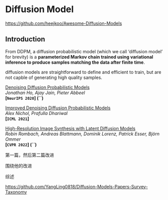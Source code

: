 # Diffusion Model



https://github.com/heejkoo/Awesome-Diffusion-Models

## Introduction

From DDPM, a diffusion probabilistic model (which we call ‘diffusion model’ for brevity) is a **parameterized Markov chain trained using variational inference to produce samples matching the data after finite time**.

> 

diffusion models are straightforward to define and efficient to train, but are not capble of generating high quality samples.







[Denoising Diffusion Probabilistic Models](https://arxiv.org/abs/2006.11239)  
*Jonathan Ho, Ajay Jain, Pieter Abbeel*  
**[`NeurIPS 2020`] (``)** 

[Improved Denoising Diffusion Probabilistic Models](https://arxiv.org/abs/2102.09672)  
*Alex Nichol, Prafulla Dhariwal*  
**[`ICML 2021`]** 

[High-Resolution Image Synthesis with Latent Diffusion Models](https://arxiv.org/abs/2112.10752)  
*Robin Rombach, Andreas Blattmann, Dominik Lorenz, Patrick Esser, Björn Ommer*  
**[`CVPR 2022`] (``)** 

第一篇，然后第二篇改进

围绕他的改进







综述

https://github.com/YangLing0818/Diffusion-Models-Papers-Survey-Taxonomy
